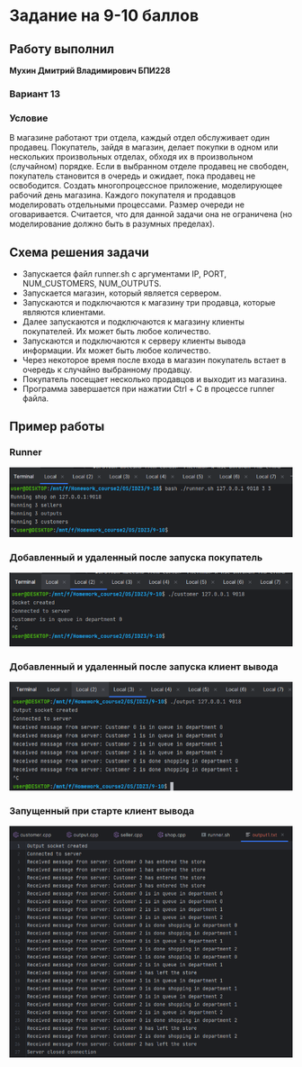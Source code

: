 # Задание на 9-10 баллов

## Работу выполнил

__Мухин Дмитрий Владимирович БПИ228__

### Вариант 13

### Условие

В магазине работают три отдела,
каждый отдел обслуживает один продавец. Покупатель, зайдя в
магазин, делает покупки в одном или нескольких произвольных
отделах, обходя их в произвольном (случайном) порядке. Если
в выбранном отделе продавец не свободен, покупатель становится
в очередь и ожидает, пока продавец не освободится.
Создать многопроцессное приложение, моделирующее рабочий день магазина.
Каждого покупателя и продавцов моделировать отдельными процессами.
Размер очереди не оговаривается. Считается, что для данной задачи она не ограничена (но моделирование должно быть в
разумных
пределах).

## Схема решения задачи

- Запускается файл runner.sh с аргументами IP, PORT, NUM_CUSTOMERS, NUM_OUTPUTS.
- Запускается магазин, который является сервером.
- Запускаются и подключаются к магазину три продавца, которые являются клиентами.
- Далее запускаются и подключаются к магазину клиенты покупателей. Их может быть любое количество.
- Запускаются и подключаются к серверу клиенты вывода информации. Их может быть любое количество.
- Через некоторое время после входа в магазин покупатель встает в очередь к случайно выбранному продавцу.
- Покупатель посещает несколько продавцов и выходит из магазина.
- Программа завершается при нажатии Ctrl + C в процессе runner файла.

## Пример работы

### Runner

![img.png](img.png)

### Добавленный и удаленный после запуска покупатель

![img_1.png](img_1.png)

### Добавленный и удаленный после запуска клиент вывода

![img_2.png](img_2.png)

### Запущенный при старте клиент вывода

![img_3.png](img_3.png)
